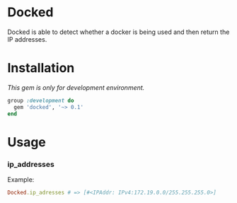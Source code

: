 # Docked

Docked is able to detect whether a docker is being used and then return the IP addresses.

# Installation

*This gem is only for development environment.*

```ruby
group :development do
  gem 'docked', '~> 0.1'
end
```

# Usage

### ip_addresses

Example:

```ruby
Docked.ip_adresses # => [#<IPAddr: IPv4:172.19.0.0/255.255.255.0>]
``` 
